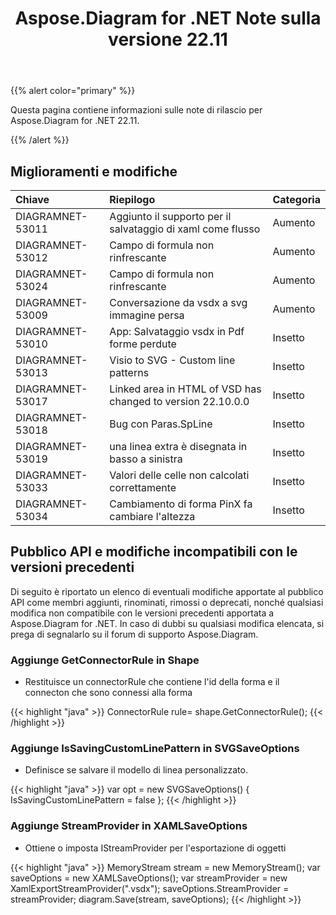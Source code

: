 ﻿---
title: Aspose.Diagram for .NET Note sulla versione 22.11
type: docs
weight: 17
url: /it/net/aspose-diagram-for-net-22-11-release-notes/
---
{{% alert color="primary" %}} 

Questa pagina contiene informazioni sulle note di rilascio per Aspose.Diagram for .NET 22.11.

{{% /alert %}} 
## **Miglioramenti e modifiche**

|**Chiave**|**Riepilogo**|**Categoria**|
|:- |:- |:- |
|DIAGRAMNET-53011|Aggiunto il supporto per il salvataggio di xaml come flusso|Aumento|
|DIAGRAMNET-53012|Campo di formula non rinfrescante|Aumento|
|DIAGRAMNET-53024|Campo di formula non rinfrescante|Aumento|
|DIAGRAMNET-53009|Conversazione da vsdx a svg immagine persa|Aumento|
|DIAGRAMNET-53010|App: Salvataggio vsdx in Pdf forme perdute|Insetto|
|DIAGRAMNET-53013|Visio to SVG - Custom line patterns|Insetto|
|DIAGRAMNET-53017|Linked area in HTML of VSD has changed to version 22.10.0.0|Insetto|
|DIAGRAMNET-53018|Bug con Paras.SpLine|Insetto|
|DIAGRAMNET-53019|una linea extra è disegnata in basso a sinistra|Insetto|
|DIAGRAMNET-53033|Valori delle celle non calcolati correttamente|Insetto|
|DIAGRAMNET-53034|Cambiamento di forma PinX fa cambiare l'altezza|Insetto|

## **Pubblico API e modifiche incompatibili con le versioni precedenti**
Di seguito è riportato un elenco di eventuali modifiche apportate al pubblico API come membri aggiunti, rinominati, rimossi o deprecati, nonché qualsiasi modifica non compatibile con le versioni precedenti apportata a Aspose.Diagram for .NET. In caso di dubbi su qualsiasi modifica elencata, si prega di segnalarlo su il forum di supporto Aspose.Diagram.

### **Aggiunge GetConnectorRule in Shape**
- Restituisce un connectorRule che contiene l'id della forma e il connecton che sono connessi alla forma

{{< highlight "java" >}}
ConnectorRule rule= shape.GetConnectorRule();
{{< /highlight >}}

### **Aggiunge IsSavingCustomLinePattern in SVGSaveOptions**
- Definisce se salvare il modello di linea personalizzato.

{{< highlight "java" >}}
var opt = new SVGSaveOptions()
{
     IsSavingCustomLinePattern = false
};
{{< /highlight >}}

### **Aggiunge StreamProvider in XAMLSaveOptions**
- Ottiene o imposta IStreamProvider per l'esportazione di oggetti

{{< highlight "java" >}}
MemoryStream stream = new MemoryStream();
var saveOptions = new XAMLSaveOptions();
var streamProvider = new XamlExportStreamProvider(".vsdx");
saveOptions.StreamProvider = streamProvider;
diagram.Save(stream, saveOptions);
{{< /highlight >}}